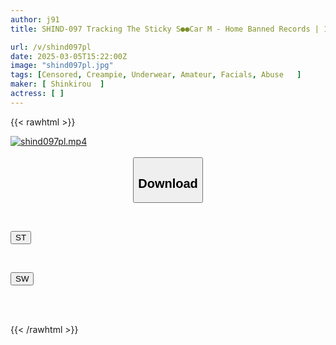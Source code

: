 ```yaml
---
author: j91
title: SHIND-097 Tracking The Sticky S●●Car M - Home Banned Records | 122 & 123

url: /v/shind097pl
date: 2025-03-05T15:22:00Z
image: "shind097pl.jpg"
tags: [Censored, Creampie, Underwear, Amateur, Facials, Abuse	]
maker: [ Shinkirou  ]
actress: [ ]
---
```



{{< rawhtml >}}

<div class="video" data-videoid="7kRWP9XaJRFMd1">
    <a href="javascript:;">
        <img src="/v/shind097pl/shind097pl.jpg" width="WIDTH" height="HEIGHT" alt="shind097pl.mp4" loading="lazy">
    </a>
</div>

<script type="text/javascript" src="https://j91.asia/asset/on-demand-st.js"></script>

<br>
  <link rel="stylesheet" href="https://j91.asia/asset/bs5.css">
  
  <center>
  <button class="btn btn-primary" type="button" data-bs-toggle="collapse" data-bs-target=".multi-collapse" aria-expanded="false" aria-controls="multiCollapseExample1 multiCollapseExample2"><h2>Download</h2></button></center>
</p>
<div class="row">
  <div class="col">
    <div class="collapse multi-collapse" id="multiCollapseExample1">
      <div class="card card-body">
	      	      <br>
<div class="buttons">  
<p><a href="/v/shind097pl/st.html" target="_blank"><button class="btn-hover color-3"><i class="fa fa-download"></i> ST</button></a></p></div>
    </div>
  </div>
</div>
  <div class="col">
    <div class="collapse multi-collapse" id="multiCollapseExample2">
      <div class="card card-body">
	      <br>
<div class="buttons">
<p><a href="/v/shind097pl/sw.html" target="_blank"><button class="btn-hover color-2"><i class="fa fa-download"></i> SW</button></a></p></div>
<br><br>
      </div>
    </div>
  </div>
</div>

{{< /rawhtml >}}